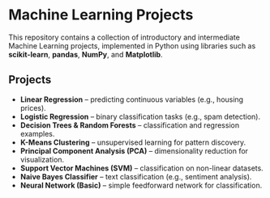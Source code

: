 # Machine Learning Projects

This repository contains a collection of introductory and intermediate Machine Learning projects, implemented in Python using libraries such as **scikit-learn**, **pandas**, **NumPy**, and **Matplotlib**.

## Projects

- **Linear Regression** – predicting continuous variables (e.g., housing prices).
- **Logistic Regression** – binary classification tasks (e.g., spam detection).
- **Decision Trees & Random Forests** – classification and regression examples.
- **K-Means Clustering** – unsupervised learning for pattern discovery.
- **Principal Component Analysis (PCA)** – dimensionality reduction for visualization.
- **Support Vector Machines (SVM)** – classification on non-linear datasets.
- **Naive Bayes Classifier** – text classification (e.g., sentiment analysis).
- **Neural Network (Basic)** – simple feedforward network for classification.
